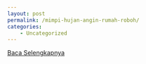 ```yaml
---
layout: post
permalink: /mimpi-hujan-angin-rumah-roboh/
categories:
    - Uncategorized
---
```


[Baca Selengkapnya](/01)